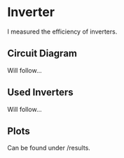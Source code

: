 # Inverter

I measured the efficiency of inverters.

## Circuit Diagram

Will follow...

## Used Inverters

Will follow...

## Plots

Can be found under /results.
